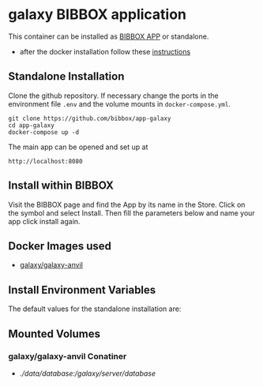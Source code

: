 # galaxy BIBBOX application

This container can be installed as [BIBBOX APP](https://bibbox.readthedocs.io/en/latest/ "BIBBOX App Store") or standalone. 

- after the docker installation follow these [instructions](INSTALL-APP.md)

## Standalone Installation 

Clone the github repository. If necessary change the ports in the environment file `.env` and the volume mounts in `docker-compose.yml`.

```
git clone https://github.com/bibbox/app-galaxy
cd app-galaxy
docker-compose up -d
```

The main app can be opened and set up at
```
http://localhost:8080
```

## Install within BIBBOX

Visit the BIBBOX page and find the App by its name in the Store. Click on the symbol and select Install. Then fill the parameters below and name your app click install again.

## Docker Images used
  - [galaxy/galaxy-anvil](https://hub.docker.com/r/galaxy/galaxy-anvil) 


 
## Install Environment Variables

  
The default values for the standalone installation are:

  
## Mounted Volumes
### galaxy/galaxy-anvil Conatiner
  - *./data/database:/galaxy/server/database*
